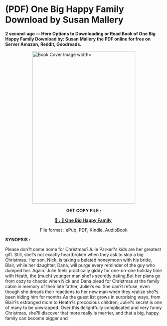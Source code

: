 # (PDF) One Big Happy Family Download by Susan Mallery

<p><strong>2 second-ago &mdash; Here Options to Downloading or Read Book of One Big Happy Family Download by: Susan Mallery the PDF online for free on Server Amazon, Reddit, Goodreads.</strong></p><p><a href="https://us.ebookarea.xyz/?book=204906189-one-big-happy-family"><img style="display: block; margin-left: auto; margin-right: auto;" src="https://i.gr-assets.com/images/S/compressed.photo.goodreads.com/books/1710608181l/204906189.jpg" alt="Book Cover Image width=" width="330" height="488" /></a></p><p style="text-align: center;"><strong>GET COPY FILE :</strong></p><p style="text-align: center;"><strong><a href="https://us.ebookarea.xyz/?book=204906189-one-big-happy-family" target="_blank" rel="noopener">📢 : 🔗 One Big Happy Family</a>&nbsp;</strong></p><p style="text-align: center;">File format : ePub, PDF, Kindle, AudioBook</p><p><strong>SYNOPSIS :</strong></p><p>Please don?t come home for Christmas?Julie Parker?s kids are her greatest gift. Still, she?s not exactly heartbroken when they ask to skip a big Christmas. Her son, Nick, is taking a belated honeymoon with his bride, Blair, while her daughter, Dana, will purge every reminder of the guy who dumped her. Again. Julie feels practically giddy for one-on-one holiday time with Heath, the (much) younger man she?s secretly dating.But her plans go from cozy to chaotic when Nick and Dana plead for Christmas at the family cabin in memory of their late father, Julie?s ex. She can?t refuse, even though she dreads their reactions to her new man when they realize she?s been hiding him for months.As the guest list grows in surprising ways, from Blair?s estranged mom to Heath?s precocious children, Julie?s secret is one of many to be unwrapped. Over this delightfully complicated and very funny Christmas, she?ll discover that more really is merrier, and that a big, happy family can become bigger and </p>
